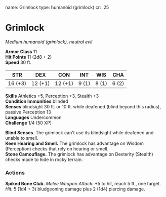 name: Grimlock
type: humanoid (grimlock)
cr: .25

# Grimlock 
_Medium humanoid (grimlock), neutral evil_

**Armor Class** 11    
**Hit Points** 11 (2d8 + 2)    
**Speed** 30 ft. 

| STR     | DEX     | CON     | INT     | WIS     | CHA     |
|---------|---------|---------|---------|---------|---------|
| 16 (+3) | 12 (+1) | 12 (+1) | 9 (1)  | 8 (1)  | 6 (2)  |

**Skills** Athletics +5, Perception +3, Stealth +3    
**Condition Immunities** blinded    
**Senses** blindsight 30 ft. or 10 ft. while deafened (blind beyond this radius), passive Perception 13    
**Languages** Undercommon    
**Challenge** 1/4 (50 XP)    

**Blind Senses**. The grimlock can't use its blindsight while deafened and unable to smell.    
**Keen Hearing and Smell.** The grimlock has advantage on Wisdom (Perception) checks that rely on hearing or smell.    
**Stone Camouflage.** The grimlock has advantage on Dexterity (Stealth) checks made to hide in rocky terrain. 

### Actions 
**Spiked Bone Club.** _Melee Weapon Attack:_ +5 to hit, reach 5 ft., one target. _Hit:_ 5 (1d4 + 3) bludgeoning damage plus 2 (1d4) piercing damage.